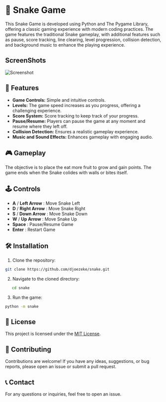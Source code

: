 # 🐍 Snake Game

This Snake Game is developed using Python and The Pygame Library, offering a classic gaming experience with modern coding practices. The game features the traditional Snake gameplay, with additional features such as pause, score tracking, line clearing, level progression, collision detection, and background music to enhance the playing experience.

## ScreenShots

![Screenshot](https://github.com/djoezeke/snake)

## 🚀 Features

- **Game Controls:** Simple and intuitive controls.
- **Levels:** The game speed increases as you progress, offering a challenging experience.
- **Score System:** Score tracking to keep track of your progress.
- **Pause/Resume:** Players can pause the game at any moment and resume where they left off.
- **Collision Detection:** Ensures a realistic gameplay experience.
- **Music and Sound Effects:** Enhances gameplay with engaging audio.

## 🎮 Gameplay

The objective is to place the eat more fruit to grow and gain points.
The game ends when the Snake colides with walls or bites itself.

## 🕹️ Controls

- **A** / **Left Arrow** : Move Snake Left
- **D** / **Right Arrow** : Move Snake Right
- **S** / **Down Arrow** : Move Snake Down
- **W** / **Up Arrow** : Move Snake Up
- **Space** : Pause/Resume Game
- **Enter** : Restart Game

## 🛠️ Installation

1. Clone the repository:

```bash
git clone https://github.com/djoezeke/snake.git
```

2. Navigate to the cloned directory:

```bash
   cd snake
```

3. Run the game:

```bash
python -m snake
```

## 📝 License

This project is licensed under the [MIT License](LICENSE).

## 🤝 Contributing

Contributions are welcome! If you have any ideas, suggestions, or bug reports, please open an issue or submit a pull request.

## 📞 Contact

For any questions or inquiries, feel free to open an issue.
